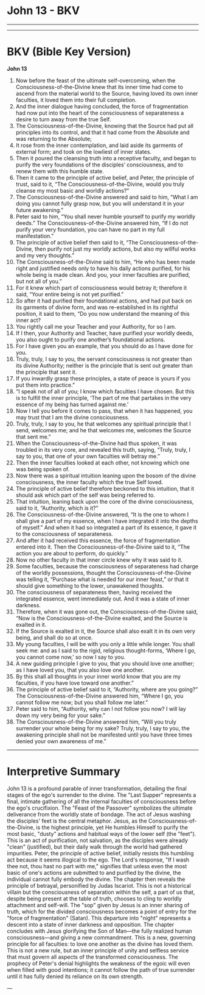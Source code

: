 # John 13 - BKV
***
---


# BKV (Bible Key Version)

**John 13**
1. Now before the feast of the ultimate self-overcoming, when the Consciousness-of-the-Divine knew that its inner time had come to ascend from the material world to the Source, having loved its own inner faculties, it loved them into their full completion.  
2. And the inner dialogue having concluded, the force of fragmentation had now put into the heart of the consciousness of separateness a desire to turn away from the true Self.  
3. The Consciousness-of-the-Divine, knowing that the Source had put all principles into its control, and that it had come from the Absolute and was returning to the Absolute;  
4. It rose from the inner contemplation, and laid aside its garments of external form; and took on the lowliest of inner states.  
5. Then it poured the cleansing truth into a receptive faculty, and began to purify the very foundations of the disciples’ consciousness, and to renew them with this humble state.  
6. Then it came to the principle of active belief, and Peter, the principle of trust, said to it, “The Consciousness-of-the-Divine, would you truly cleanse my most basic and worldly actions?”  
7. The Consciousness-of-the-Divine answered and said to him, “What I am doing you cannot fully grasp now, but you will understand it in your future awakening.”  
8. Peter said to him, “You shall never humble yourself to purify my worldly deeds.” The Consciousness-of-the-Divine answered him, “If I do not purify your very foundation, you can have no part in my full manifestation.”  
9. The principle of active belief then said to it, “The Consciousness-of-the-Divine, then purify not just my worldly actions, but also my willful works and my very thoughts.”
10. The Consciousness-of-the-Divine said to him, “He who has been made right and justified needs only to have his daily actions purified, for his whole being is made clean. And you, your inner faculties are purified, but not all of you.”
11. For it knew which part of consciousness would betray it; therefore it said, “Your entire being is not yet purified.”
12. So after it had purified their foundational actions, and had put back on its garments of divine form, and was re-established in its rightful position, it said to them, “Do you now understand the meaning of this inner act?
13. You rightly call me your Teacher and your Authority, for so I am.
14. If I then, your Authority and Teacher, have purified your worldly deeds, you also ought to purify one another’s foundational actions.
15. For I have given you an example, that you should do as I have done for you.
16. Truly, truly, I say to you, the servant consciousness is not greater than its divine Authority; neither is the principle that is sent out greater than the principle that sent it.
17. If you inwardly grasp these principles, a state of peace is yours if you put them into practice.”
18. “I speak not of all of you; I know which faculties I have chosen. But this is to fulfill the inner principle, ‘The part of me that partakes in the very essence of my being has turned against me.’
19. Now I tell you before it comes to pass, that when it has happened, you may trust that I am the divine consciousness.
20. Truly, truly, I say to you, he that welcomes any spiritual principle that I send, welcomes me; and he that welcomes me, welcomes the Source that sent me.”
21. When the Consciousness-of-the-Divine had thus spoken, it was troubled in its very core, and revealed this truth, saying, “Truly, truly, I say to you, that one of your own faculties will betray me.”
22. Then the inner faculties looked at each other, not knowing which one was being spoken of.
23. Now there was a spiritual intuition leaning upon the bosom of the divine consciousness, the inner faculty which the true Self loved.
24. The principle of active belief therefore beckoned to this intuition, that it should ask which part of the self was being referred to.
25. That intuition, leaning back upon the core of the divine consciousness, said to it, “Authority, which is it?”
26. The Consciousness-of-the-Divine answered, “It is the one to whom I shall give a part of my essence, when I have integrated it into the depths of myself.” And when it had so integrated a part of its essence, it gave it to the consciousness of separateness.
27. And after it had received this essence, the force of fragmentation entered into it. Then the Consciousness-of-the-Divine said to it, “The action you are about to perform, do quickly.”
28. Now no other faculty in that inner circle knew why it was said to it.
29. Some faculties, because the consciousness of separateness had charge of the worldly possessions, thought the Consciousness-of-the-Divine was telling it, “Purchase what is needed for our inner feast,” or that it should give something to the lower, unawakened thoughts.
30. The consciousness of separateness then, having received the integrated essence, went immediately out. And it was a state of inner darkness.
31. Therefore, when it was gone out, the Consciousness-of-the-Divine said, “Now is the Consciousness-of-the-Divine exalted, and the Source is exalted in it.
32. If the Source is exalted in it, the Source shall also exalt it in its own very being, and shall do so at once.
33. My young faculties, I will be with you only a little while longer. You shall seek me: and as I said to the rigid, religious thought-forms, ‘Where I go, you cannot come now,’ so now I say to you.
34. A new guiding principle I give to you, that you should love one another; as I have loved you, that you also love one another.
35. By this shall all thoughts in your inner world know that you are my faculties, if you have love toward one another.”
36. The principle of active belief said to it, “Authority, where are you going?” The Consciousness-of-the-Divine answered him, “Where I go, you cannot follow me now; but you shall follow me later.”
37. Peter said to him, “Authority, why can I not follow you now? I will lay down my very being for your sake.”
38. The Consciousness-of-the-Divine answered him, “Will you truly surrender your whole being for my sake? Truly, truly, I say to you, the awakening principle shall not be manifested until you have three times denied your own awareness of me.”

---

# **Interpretive Summary**

John 13 is a profound parable of inner transformation, detailing the final stages of the ego's surrender to the divine. The "Last Supper" represents a final, intimate gathering of all the internal faculties of consciousness before the ego's crucifixion. The "Feast of the Passover" symbolizes the ultimate deliverance from the worldly state of bondage.
The act of Jesus washing the disciples' feet is the central metaphor. Jesus, as the Consciousness-of-the-Divine, is the highest principle, yet He humbles Himself to purify the most basic, "dusty" actions and habitual ways of the lower self (the "feet"). This is an act of purification, not salvation, as the disciples were already "clean" (justified), but their daily walk through the world had gathered impurities. Peter, the principle of active belief, initially resists this humbling act because it seems illogical to the ego. The Lord's response, "If I wash thee not, thou hast no part with me," signifies that unless even the most basic of one's actions are submitted to and purified by the divine, the individual cannot fully embody the divine.
The chapter then reveals the principle of betrayal, personified by Judas Iscariot. This is not a historical villain but the consciousness of separation within the self, a part of us that, despite being present at the table of truth, chooses to cling to worldly attachment and self-will. The "sop" given by Jesus is an inner sharing of truth, which for the divided consciousness becomes a point of entry for the "force of fragmentation" (Satan). This departure into "night" represents a descent into a state of inner darkness and opposition.
The chapter concludes with Jesus glorifying the Son of Man—the fully realized human consciousness—and giving a new commandment. This is a new, governing principle for all faculties: to love one another as the divine has loved them. This is not a new rule, but an inner principle of unity and selfless service that must govern all aspects of the transformed consciousness. The prophecy of Peter's denial highlights the weakness of the egoic will even when filled with good intentions; it cannot follow the path of true surrender until it has fully denied its reliance on its own strength.



—
